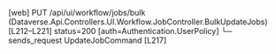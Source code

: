 [web] PUT /api/ui/workflow/jobs/bulk  (Dataverse.Api.Controllers.UI.Workflow.JobController.BulkUpdateJobs)  [L212–L221] status=200 [auth=Authentication.UserPolicy]
  └─ sends_request UpdateJobCommand [L217]

